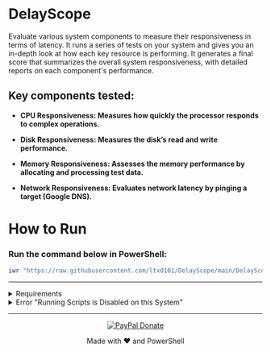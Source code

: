 # DelayScope

Evaluate various system components to measure their responsiveness in terms of latency. It runs a series of tests on your system and gives you an in-depth look at how each key resource is performing. It generates a final score that summarizes the overall system responsiveness, with detailed reports on each component's performance.

## Key components tested:

- **CPU Responsiveness: Measures how quickly the processor responds to complex operations.**

- **Disk Responsiveness: Measures the disk’s read and write performance.**

- **Memory Responsiveness: Assesses the memory performance by allocating and processing test data.**

- **Network Responsiveness: Evaluates network latency by pinging a target (Google DNS).**

# How to Run

### Run the command below in PowerShell:

```ps1
iwr "https://raw.githubusercontent.com/ltx0101/DelayScope/main/DelayScope.ps1" -OutFile "DelayScope.ps1"; .\DelayScope.ps1
```

---

<details>
<summary> Requirements </summary>

- Windows 10/11
- PowerShell
</details>

<details>
<summary>Error "Running Scripts is Disabled on this System"</summary>

### Run this command in PowerShell:

```ps1
Set-ExecutionPolicy -ExecutionPolicy RemoteSigned
```
</details>
<div align="center">

---

<div align="center">
   
[![PayPal Donate](https://img.shields.io/badge/PayPal_Donate-s?style=for-the-badge&logo=paypal&logoColor=black)](https://paypal.me/AggelosMeta)

</div>

<div align="center">
  
Made with ❤️ and PowerShell  

</div>
